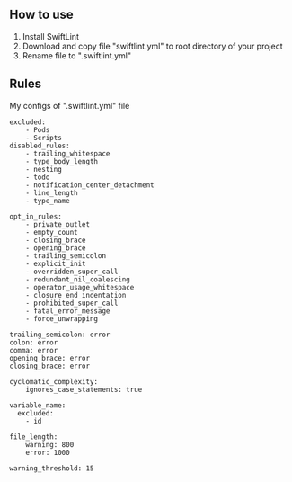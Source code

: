 ## How to use
1) Install SwiftLint
2) Download and copy file "swiftlint.yml" to root directory of your project 
3) Rename file to ".swiftlint.yml"

## Rules
My configs of ".swiftlint.yml" file

```
excluded:
    - Pods
    - Scripts
disabled_rules:
    - trailing_whitespace
    - type_body_length
    - nesting
    - todo
    - notification_center_detachment
    - line_length
    - type_name

opt_in_rules:
    - private_outlet
    - empty_count
    - closing_brace
    - opening_brace
    - trailing_semicolon
    - explicit_init
    - overridden_super_call
    - redundant_nil_coalescing
    - operator_usage_whitespace
    - closure_end_indentation
    - prohibited_super_call
    - fatal_error_message
    - force_unwrapping

trailing_semicolon: error
colon: error
comma: error
opening_brace: error
closing_brace: error

cyclomatic_complexity:
    ignores_case_statements: true

variable_name:
  excluded:
    - id

file_length:
    warning: 800
    error: 1000

warning_threshold: 15
```

